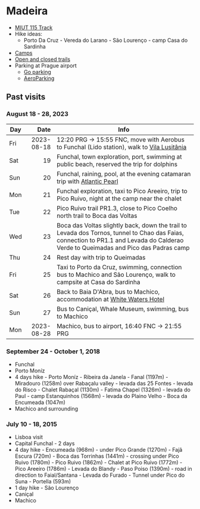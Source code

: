 # Madeira

 - [MIUT 115 Track](https://www.miutmadeira.com/en/race/115-course)
 - Hike ideas: 
   - Porto Da Cruz - Vereda do Larano - São Lourenço - camp Casa do Sardinha
 - [Camps](https://www.madeiracamping.com/)
 - [Open and closed trails](https://visitmadeira.com/media/rcradgkh/percursos-pedestres-recomendados.pdf)
 - Parking at Prague airport
   - [Go parking](https://www.goparking.cz/parkovani/)
   - [AeroParking](https://www.prg.aero/parkovani#dny)

## Past visits

### August 18 - 28, 2023

| Day |       Date | Info                                                                                                                                                                                 |
| --- | ---------: | ------------------------------------------------------------------------------------------------------------------------------------------------------------------------------------ |
| Fri | 2023-08-18 | 12:20 PRG -> 15:55 FNC, move with Aerobus to Funchal (Lido station), walk to [Vila Lusitânia][1]                                                                                     |
| Sat |         19 | Funchal, town exploration, port, swimming at public beach, reserved the trip for dolphins                                                                                            |
| Sun |         20 | Funchal, raining, pool, at the evening catamaran trip with [Atlantic Pearl][2]                                                                                                       |
| Mon |         21 | Funchal exploration, taxi to Pico Areeiro, trip to Pico Ruivo, night at the camp near the chalet                                                                                     |
| Tue |         22 | Pico Ruivo trail PR1.3, close to Pico Coelho north trail to Boca das Voltas                                                                                                          |
| Wed |         23 | Boca das Voltas slightly back, down the trail to Levada dos Tornos, tunnel to Chao das Faias, connection to PR1.1 and Levada do Calderao Verde to Queimadas and Pico das Padras camp |
| Thu |         24 | Rest day with trip to Queimadas                                                                                                                                                      |
| Fri |         25 | Taxi to Porto da Cruz, swimming, connection bus to Machico and São Lourenço, walk to campsite at Casa do Sardinha                                                                    |
| Sat |         26 | Back to Baia D'Abra, bus to Machico, accommodation at [White Waters Hotel][3]                                                                                                        |
| Sun |         27 | Bus to Caniçal, Whale Museum, swimming, bus to Machico                                                                                                                               |
| Mon | 2023-08-28 | Machico, bus to airport, 16:40 FNC -> 21:55 PRG                                                                                                                                      |

### September 24 - October 1, 2018

 - Funchal
 - Porto Moníz
 - 4 days hike - Porto Moníz - Ribeira da Janela - Fanal (1197m) - Miradouro (1258m) over Rabaçalu valley - levada das 25 Fontes - levada do Risco - Chalet Rabaçal (1130m) - Fatima Chapel (1326m) - levada do Paul - camp Estanquinhos (1568m) - levada do Plaino Velho - Boca da Encumeada (1047m)
 - Machico and surrounding

### July 10 - 18, 2015

 - Lisboa visit
 - Capital Funchal - 2 days
 - 4 day hike - Encumeada (968m) - under Pico Grande (1270m) - Fajã Escura (720m) - Boca das Torrinhas (1441m) - crossing under Pico Ruivo (1780m) - Pico Ruivo (1862m) - Chalet at Pico Ruivo (1772m) - Pico Areeiro (1786m) - Levada do Blandy - Paso Poiso (1390m) - road in direction to Faial/Santana - Levada do Furado - Tunnel under Pico do Suna - Portella (593m)
 - 1 day hike - São Lourenço
 - Caniçal
 - Machico


[1]: https://www.booking.com/hotel/pt/guesthouse-vila-lusitania.html
[2]: https://atlanticpearl-catamaran.com/tours/
[3]: http://www.hotelwhitewaters.com/
